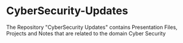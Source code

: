 # CyberSecurity-Updates
The Repository "CyberSecurity Updates" contains Presentation Files, Projects and Notes that are related to the domain Cyber Security
